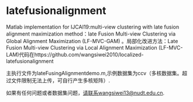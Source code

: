 # latefusionalignment
Matlab implementation for IJCAI19:multi-view clustering with late fusion alignment maximization
method：late Fusion Multi-view Clustering via Global Alignment Maximization (LF-MVC-GAM)
。局部化改进方法：Late Fusion Multi-view Clustering via Local Alignment Maximization (LF-MVC-LAM)代码在https://github.com/wangsiwei2010/localized-latefusionalignment

主执行文件为lateFusingAlignmentdemo.m,示例数据集为ccv（多核数据集。超过文件限制无法上传，可自行产生多核矩阵）.

如果有任何问题或者数据集问题，请联系wangsiwei13@nudt.edu.cn.
